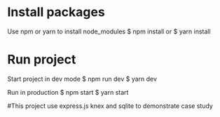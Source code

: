 # Install packages
Use npm or yarn to install node_modules
$ npm install
or
$ yarn install


# Run project
Start project in dev mode
$ npm run dev
$ yarn dev

Run in production
$ npm start
$ yarn start


#This project use express.js knex and sqlite to demonstrate case study

